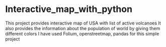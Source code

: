 # Interactive_map_with_python

This project provides interactive map of USA with list of active volcanoes
It also provides the information about the population of world by giving them different colors
I have used Folium, openstreetmap, pandas for this simple project

